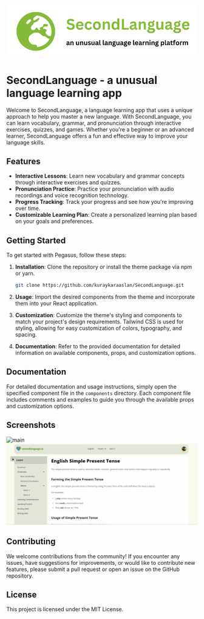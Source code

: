 ![secondlanguage](/static/logo.png)

# SecondLanguage - a unusual language learning app

Welcome to SecondLanguage, a language learning app that uses a unique approach to help you master a new language. With SecondLanguage, you can learn vocabulary, grammar, and pronunciation through interactive exercises, quizzes, and games. Whether you're a beginner or an advanced learner, SecondLanguage offers a fun and effective way to improve your language skills.

## Features

- **Interactive Lessons**: Learn new vocabulary and grammar concepts through interactive exercises and quizzes.
- **Pronunciation Practice**: Practice your pronunciation with audio recordings and voice recognition technology.
- **Progress Tracking**: Track your progress and see how you're improving over time.
- **Customizable Learning Plan**: Create a personalized learning plan based on your goals and preferences.

## Getting Started

To get started with Pegasus, follow these steps:

1. **Installation**: Clone the repository or install the theme package via npm or yarn.
   ```bash
   git clone https://github.com/kuraykaraaslan/SecondLanguage.git
   ```


2. **Usage**: Import the desired components from the theme and incorporate them into your React application.

3. **Customization**: Customize the theme's styling and components to match your project's design requirements. Tailwind CSS is used for styling, allowing for easy customization of colors, typography, and spacing.

4. **Documentation**: Refer to the provided documentation for detailed information on available components, props, and customization options.

## Documentation

For detailed documentation and usage instructions, simply open the specified component file in the `components` directory. Each component file includes comments and examples to guide you through the available props and customization options.

## Screenshots

![main](/static/main.gif)
![lesson](/static/lesson.gif)


## Contributing

We welcome contributions from the community! If you encounter any issues, have suggestions for improvements, or would like to contribute new features, please submit a pull request or open an issue on the GitHub repository.

## License

This project is licensed under the MIT License.


